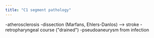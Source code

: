 ```yaml
---
title: "C1 segment pathology"
---
```

-atherosclerosis
-dissection (Marfans, Ehlers-Danlos) --&gt; stroke
-retropharyngeal course (&quot;drained&quot;)
-pseudoaneurysm from infection


